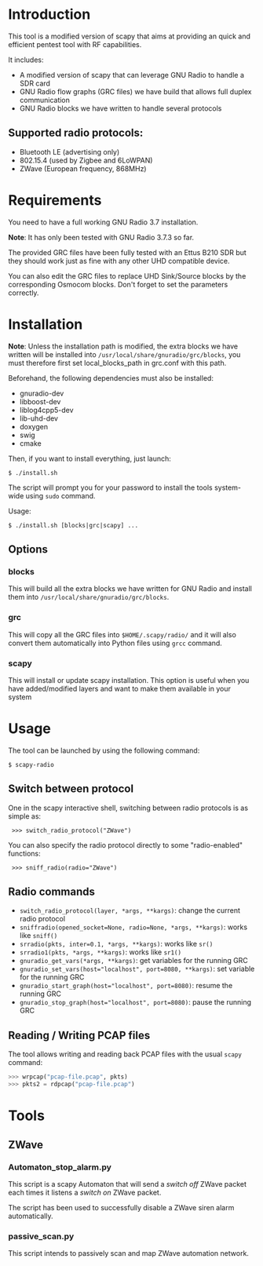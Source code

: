 # Introduction

This tool is a modified version of scapy that aims at providing an quick and
efficient pentest tool with RF capabilities.

It includes:

* A modified version of scapy that can leverage GNU Radio to handle a SDR card
* GNU Radio flow graphs (GRC files) we have build that allows full duplex communication
* GNU Radio blocks we have written to handle several protocols


## Supported radio protocols:

* Bluetooth LE (advertising only)
* 802.15.4 (used by Zigbee and 6LoWPAN)
* ZWave (European frequency, 868MHz)


# Requirements

You need to have a full working GNU Radio 3.7 installation.

**Note**: It has only been tested with GNU Radio 3.7.3 so far.

The provided GRC files have been fully tested with an Ettus B210 SDR but they
should work just as fine with any other UHD compatible device.

You can also edit the GRC files to replace UHD Sink/Source blocks by the
corresponding Osmocom blocks. Don't forget to set the parameters correctly.


# Installation

**Note**: Unless the installation path is modified, the extra blocks we have
written will be installed into `/usr/local/share/gnuradio/grc/blocks`, you
must therefore first set local_blocks_path in grc.conf with this path.

Beforehand, the following dependencies must also be installed:
- gnuradio-dev
- libboost-dev
- liblog4cpp5-dev
- lib-uhd-dev
- doxygen
- swig
- cmake


Then, if you want to install everything, just launch:

`$ ./install.sh`

The script will prompt you for your password to install the tools system-wide
using `sudo` command.

Usage:

`$ ./install.sh [blocks|grc|scapy] ...`


## Options

### blocks
This will build all the extra blocks we have written for GNU Radio and install
them into `/usr/local/share/gnuradio/grc/blocks`.

### grc
This will copy all the GRC files into `$HOME/.scapy/radio/` and it will also
convert them automatically into Python files using `grcc` command.

### scapy
This will install or update scapy installation. This option is useful when you
have added/modified layers and want to make them available in your system


# Usage

The tool can be launched by using the following command:

`$ scapy-radio`

## Switch between protocol

One in the scapy interactive shell, switching between radio protocols is as
simple as:

` >>> switch_radio_protocol("ZWave")`

You can also specify the radio protocol directly to some "radio-enabled" functions:

` >>> sniff_radio(radio="ZWave")`


## Radio commands

* `switch_radio_protocol(layer, *args, **kargs)`: change the current radio protocol
* `sniffradio(opened_socket=None, radio=None, *args, **kargs)`: works like `sniff()`
* `srradio(pkts, inter=0.1, *args, **kargs)`: works like `sr()`
* `srradio1(pkts, *args, **kargs)`: works like `sr1()`
* `gnuradio_get_vars(*args, **kargs)`: get variables for the running GRC
* `gnuradio_set_vars(host="localhost", port=8080, **kargs)`: set variable for the running GRC
* `gnuradio_start_graph(host="localhost", port=8080)`: resume the running GRC
* `gnuradio_stop_graph(host="localhost", port=8080)`: pause the running GRC


## Reading / Writing PCAP files

The tool allows writing and reading back PCAP files with the usual `scapy` command:

```python
>>> wrpcap("pcap-file.pcap", pkts)
>>> pkts2 = rdpcap("pcap-file.pcap")
```


# Tools

## ZWave
### Automaton\_stop\_alarm.py

This script is a scapy Automaton that will send a *switch off* ZWave packet each times it
listens a *switch on* ZWave packet.

The script has been used to successfully disable a ZWave siren alarm automatically.

### passive\_scan.py

This script intends to passively scan and map ZWave automation network.
